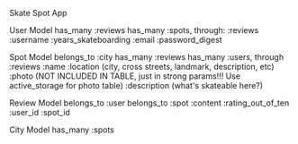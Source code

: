 Skate Spot App

User Model
has_many :reviews
has_many :spots, through: :reviews
:username
:years_skateboarding
:email
:password_digest

Spot Model
belongs_to :city
has_many :reviews
has_many :users, through :reviews
:name
:location (city, cross streets, landmark, description, etc)
:photo (NOT INCLUDED IN TABLE, just in strong params!!! Use active_storage for photo table)
:description (what's skateable here?)

Review Model
belongs_to :user
belongs_to :spot
:content
:rating_out_of_ten
:user_id
:spot_id

City Model
has_many :spots
